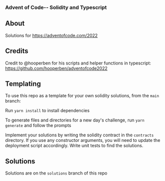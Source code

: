 ### Advent of Code-- Solidity and Typescript

## About

Solutions for https://adventofcode.com/2022

## Credits

Credit to @hooperben for his scripts and helper functions in typescript: https://github.com/hooperben/adventofcode2022

## Templating

To use this repo as a template for your own solidity solutions, from the `main` branch:

Run `yarn install` to install dependencies

To generate files and directories for a new day's challenge, run `yarn generate` and follow the prompts

Implement your solutions by writing the solidity contract in the `contracts` directory. If you use any constructor arguments, you will need to update the deployment script accordingly. Write unit tests to find the solutions.

## Solutions

Solutions are on the `solutions` branch of this repo
